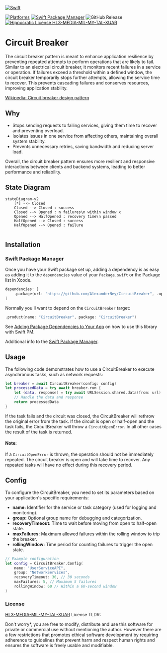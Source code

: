 [![Swift](https://img.shields.io/badge/Swift-5.7-5.9-F05138?logo=swift&logoColor=white)](https://swift.org)

[![Platforms](https://img.shields.io/badge/Platforms-macOS_iOS_tvOS_watchOS_visionOS-blue?style=flat-square)](https://img.shields.io/badge/Platforms-macOS_iOS_tvOS_watchOS_vision_OS_Linux_Windows_Android-Green?style=flat-square)
[![Swift Package Manager](https://img.shields.io/badge/Swift_Package_Manager-compatible-orange?style=flat-square)](https://img.shields.io/badge/Swift_Package_Manager-compatible-orange?style=flat-square)
![GitHub Release](https://img.shields.io/github/v/release/AlexanderNey/CircuitBreaker)
[![Hippocratic License HL3-MEDIA-MIL-MY-TAL-XUAR](https://img.shields.io/static/v1?label=Hippocratic%20License&message=HL3-MEDIA-MIL-MY-TAL-XUAR&labelColor=5e2751&color=bc8c3d)](https://firstdonoharm.dev/version/3/0/media-mil-my-tal-xuar.html)



# Circuit Breaker #
The circuit breaker pattern is meant to enhance application resilience by preventing repeated attempts to perform operations that are likely to fail. Similar to an electrical circuit breaker, it monitors recent failures in a service or operation. If failures exceed a threshold within a defined window, the circuit breaker temporarily stops further attempts, allowing the service time to recover. This prevents cascading failures and conserves resources, improving application stability.

[Wikipedia: Circuit breaker design pattern](https://en.wikipedia.org/wiki/Circuit_breaker_design_pattern)

## Why
- Stops sending requests to failing services, giving them time to recover and preventing overload.
- Isolates issues in one service from affecting others, maintaining overall system stability.
- Prevents unnecessary retries, saving bandwidth and reducing server load.

Overall, the circuit breaker pattern ensures more resilient and responsive interactions between clients and backend systems, leading to better performance and reliability.

## State Diagram

```mermaid
stateDiagram-v2
    [*] --> Closed
    Closed --> Closed : success
    Closed --> Opened : n failures\n within window x
    Opened --> HalfOpened : recovery time\n passed
    HalfOpened --> Closed : success
    HalfOpened --> Opened : failure
    
```

## Installation

### Swift Package Manager

Once you have your Swift package set up, adding a dependency is as easy as adding it to the `dependencies` value of your `Package.swift` or the Package list in Xcode.

```swift
dependencies: [
    .package(url: "https://github.com/AlexanderNey/CircuitBreaker", .upToNextMajor(from: "1.0.0"))
]
```

Normally you'll want to depend on the `CircuitBreaker` target:

```swift
.product(name: "CircuitBreaker", package: "CircuitBreaker")
```

See [Adding Package Dependencies to Your App](https://developer.apple.com/documentation/xcode/adding_package_dependencies_to_your_app) on how to use this library with Swift PM.

Additional info to the [Swift Package Manager](https://swift.org/package-manager/).


## Usage
The following code demonstrates how to use a CircuitBreaker to execute asynchronous tasks, such as network requests:
```swift
let breaker = await CircuitBreaker(config: config)
let processedData = try await breaker.run {
    let (data, response) = try await URLSession.shared.data(from: url)
    // Handle the data and response
    return processedData
}
```
If the task fails and the circuit was closed, the CircuitBreaker will rethrow the original error from the task.
If the circuit is open or half-open and the task fails, the CircuitBreaker will throw a `CircuitOpenError`. In all other cases the result of the task is returned.

#### Note:
If a `CircuitOpenError` is thrown, the operation should not be immediately repeated. The circuit breaker is open and will take time to recover. Any repeated tasks will have no effect during this recovery period. 

## Config
To configure the CircuitBreaker, you need to set its parameters based on your application's specific requirements:

- **name:** Identifier for the service or task category (used for logging and monitoring).
- **group:** Optional group name for debugging and categorization.
- **recoveryTimeout:** Time to wait before moving from open to half-open state.
- **maxFailures:** Maximum allowed failures within the rolling window to trip the breaker.
- **rollingWindow:** Time period for counting failures to trigger the open state.

```swift
// Example configuration
let config = CircuitBreaker.Config(
    name: "UserServiceAPI",
    group: "NetworkServices",
    recoveryTimeout: 30, // 30 seconds
    maxFailures: 5, // Maximum 5 failures
    rollingWindow: 60 // Within a 60-second window
)
```

### License
[HL3-MEDIA-MIL-MY-TAL-XUAR](https://firstdonoharm.dev/version/3/0/media-mil-my-tal-xuar.html) License TLDR:

Don't worry*, you are free to modify, distribute and use this software for private or commercial use without mentioning the author. However there are a few restrictions that promotes ethical software development by requiring adherence to guidelines that prevent harm and respect human rights and ensures the software is freely usable and modifiable.


